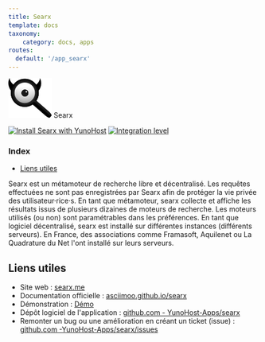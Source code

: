 ```yaml
---
title: Searx
template: docs
taxonomy:
    category: docs, apps
routes:
  default: '/app_searx'
---
```


<img src="/images/searx_logo.svg" height="80px" alt="logo de searx"> Searx

[![Install Searx with YunoHost](https://install-app.yunohost.org/install-with-yunohost.png)](https://install-app.yunohost.org/?app=searx) [![Integration level](https://dash.yunohost.org/integration/searx.svg)](https://dash.yunohost.org/appci/app/searx)

### Index

- [Liens utiles](#liens-utiles)

Searx est un métamoteur de recherche libre et décentralisé. Les requêtes effectuées ne sont pas enregistrées par Searx afin de protéger la vie privée des utilisateur·rice·s.
En tant que métamoteur, searx collecte et affiche les résultats issus de plusieurs dizaines de moteurs de recherche. Les moteurs utilisés (ou non) sont paramétrables dans les préférences.
En tant que logiciel décentralisé, searx est installé sur différentes instances (différents serveurs). En France, des associations comme Framasoft, Aquilenet ou La Quadrature du Net l'ont installé sur leurs serveurs.

## Liens utiles

+ Site web : [searx.me](https://searx.me/)
+ Documentation officielle : [asciimoo.github.io/searx](https://asciimoo.github.io/searx/)
+ Démonstration : [Démo](https://demo.yunohost.org/searx/)
+ Dépôt logiciel de l'application : [github.com - YunoHost-Apps/searx](https://github.com/YunoHost-Apps/searx_ynh)
+ Remonter un bug ou une amélioration en créant un ticket (issue) : [github.com -YunoHost-Apps/searx/issues](https://github.com/YunoHost-Apps/searx_ynh/issues)
